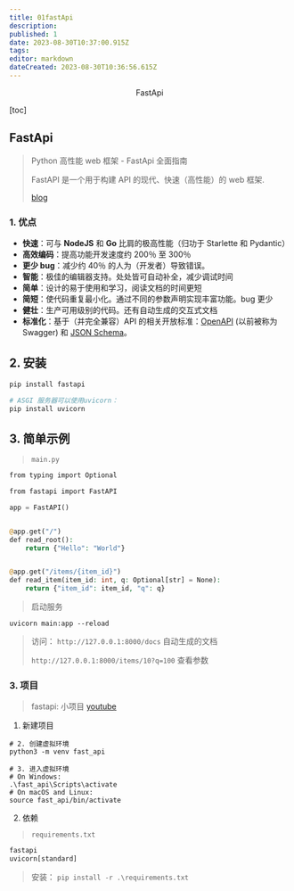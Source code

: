 ```yaml
---
title: 01fastApi
description: 
published: 1
date: 2023-08-30T10:37:00.915Z
tags: 
editor: markdown
dateCreated: 2023-08-30T10:36:56.615Z
---
```


<center>FastApi</center>



[toc]







## FastApi

> Python 高性能 web 框架 - FastApi 全面指南
>
> FastAPI 是一个用于构建 API 的现代、快速（高性能）的 web 框架. 
>
> [blog](https://zhuanlan.zhihu.com/p/397029492)



### 1. 优点 

- **快速**：可与 **NodeJS** 和 **Go** 比肩的极高性能（归功于 Starlette 和 Pydantic）
- **高效编码**：提高功能开发速度约 200％ 至 300％
- **更少 bug**：减少约 40％ 的人为（开发者）导致错误。
- **智能**：极佳的编辑器支持。处处皆可自动补全，减少调试时间
- **简单**：设计的易于使用和学习，阅读文档的时间更短
- **简短**：使代码重复最小化。通过不同的参数声明实现丰富功能。bug 更少
- **健壮**：生产可用级别的代码。还有自动生成的交互式文档
- **标准化**：基于（并完全兼容）API 的相关开放标准：[OpenAPI](https://link.zhihu.com/?target=https%3A//github.com/OAI/OpenAPI-Specification) (以前被称为 Swagger) 和 [JSON Schema](https://link.zhihu.com/?target=https%3A//json-schema.org/)。







## 2. 安装

```python
pip install fastapi

# ASGI 服务器可以使用uvicorn：
pip install uvicorn
```





## 3. 简单示例

> `main.py` 

```php
from typing import Optional

from fastapi import FastAPI

app = FastAPI()


@app.get("/")
def read_root():
    return {"Hello": "World"}


@app.get("/items/{item_id}")
def read_item(item_id: int, q: Optional[str] = None):
    return {"item_id": item_id, "q": q}
```

> 启动服务

```shell
uvicorn main:app --reload
```

> 访问： `http://127.0.0.1:8000/docs`  自动生成的文档
>
> `http://127.0.0.1:8000/items/10?q=100` 查看参数











### 3. 项目

> fastapi: 小项目  [youtube](https://www.youtube.com/watch?v=XnYYwcOfcn8)



1. 新建项目

```shell
# 2. 创建虚拟环境
python3 -m venv fast_api

# 3. 进入虚拟环境
# On Windows:
.\fast_api\Scripts\activate
# On macOS and Linux:
source fast_api/bin/activate
```

2. 依赖

> `requirements.txt`

```txt
fastapi
uvicorn[standard]
```

> 安装： `pip install -r .\requirements.txt`





















